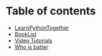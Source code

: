 # Table of contents

* [LearnPythonTogether](README.md)
* [BookList](booklist.md)
* [Video Tutorials](video-tutorials.md)
* [Who is batter](who-is-batter.md)


